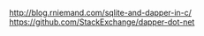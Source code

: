 http://blog.rniemand.com/sqlite-and-dapper-in-c/   
https://github.com/StackExchange/dapper-dot-net    
